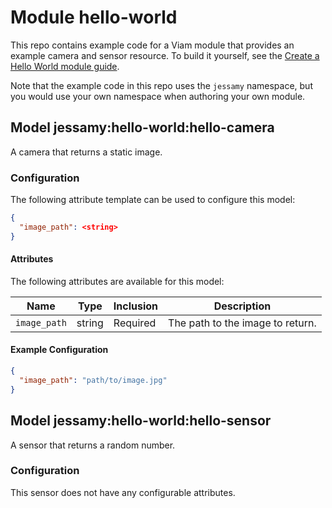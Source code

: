 # Module hello-world

This repo contains example code for a Viam module that provides an example camera and sensor resource.
To build it yourself, see the [Create a Hello World module guide](https://docs.viam.com/operate/get-started/other-hardware/hello-world-module/).

Note that the example code in this repo uses the `jessamy` namespace, but you would use your own namespace when authoring your own module.

## Model jessamy:hello-world:hello-camera

A camera that returns a static image.

### Configuration

The following attribute template can be used to configure this model:

```json
{
  "image_path": <string>
}
```

#### Attributes

The following attributes are available for this model:

| Name         | Type   | Inclusion | Description                      |
|--------------|--------|-----------|----------------------------------|
| `image_path` | string | Required  | The path to the image to return. |

#### Example Configuration

```json
{
  "image_path": "path/to/image.jpg"
}
```

## Model jessamy:hello-world:hello-sensor

A sensor that returns a random number.

### Configuration

This sensor does not have any configurable attributes.
